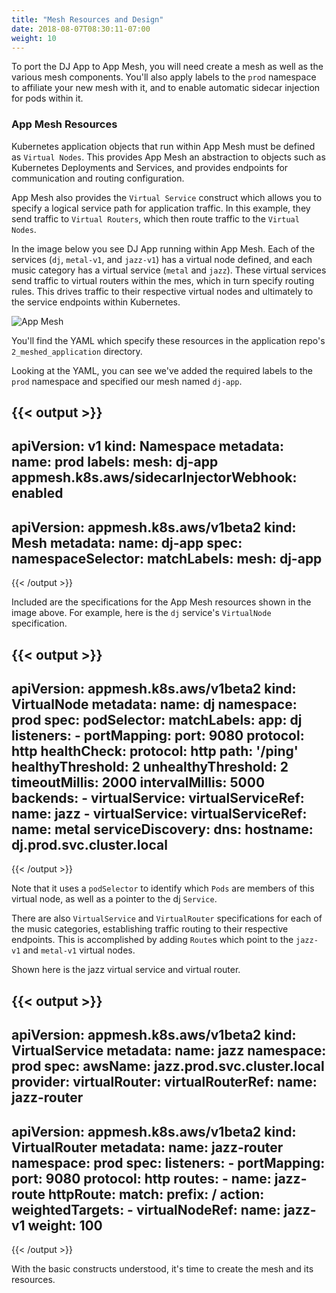 ```yaml
---
title: "Mesh Resources and Design"
date: 2018-08-07T08:30:11-07:00
weight: 10
---
```


To port the DJ App to App Mesh, you will need create a mesh as well as the various mesh components. You'll also apply labels to the `prod` namespace to affiliate your new mesh with it, and to enable automatic sidecar injection for pods within it.

### App Mesh Resources

Kubernetes application objects that run within App Mesh must be defined as `Virtual Nodes`. This provides App Mesh an abstraction to objects such as Kubernetes Deployments and Services, and provides endpoints for communication and routing configuration.

App Mesh also provides the `Virtual Service` construct which allows you to specify a logical service path for application traffic. In this example, they send traffic to `Virtual Routers`, which then route traffic to the `Virtual Nodes`.

In the image below you see DJ App running within App Mesh. Each of the services (`dj`, `metal-v1`, and `jazz-v1`) has a virtual node defined, and each music category has a virtual service (`metal` and `jazz`). These virtual services send traffic to virtual routers within the mes, which in turn specify routing rules. This drives traffic to their respective virtual nodes and ultimately to the service endpoints within Kubernetes. 

![App Mesh](/images/app_mesh_ga/135-v1-mesh.png)

You'll find the YAML which specify these resources in the application repo's `2_meshed_application` directory. 

Looking at the YAML, you can see we've added the required labels to the `prod` namespace and specified our mesh named `dj-app`.

{{< output >}}
---
apiVersion: v1
kind: Namespace
metadata:
  name: prod
  labels:
    mesh: dj-app
    appmesh.k8s.aws/sidecarInjectorWebhook: enabled
---
apiVersion: appmesh.k8s.aws/v1beta2
kind: Mesh
metadata:
  name: dj-app
spec:
  namespaceSelector:
    matchLabels:
      mesh: dj-app
---
{{< /output >}}

Included are the specifications for the App Mesh resources shown in the image above. For example, here is the `dj` service's `VirtualNode` specification.

{{< output >}}
---
apiVersion: appmesh.k8s.aws/v1beta2
kind: VirtualNode
metadata:
  name: dj
  namespace: prod
spec:
  podSelector:
    matchLabels:
      app: dj
  listeners:
    - portMapping:
        port: 9080
        protocol: http
      healthCheck:
        protocol: http
        path: '/ping'
        healthyThreshold: 2
        unhealthyThreshold: 2
        timeoutMillis: 2000
        intervalMillis: 5000
  backends:
    - virtualService:
        virtualServiceRef:
          name: jazz
    - virtualService:
        virtualServiceRef:
          name: metal
  serviceDiscovery:
    dns:
      hostname: dj.prod.svc.cluster.local
---
{{< /output >}}

Note that it uses a `podSelector` to identify which `Pods` are members of this virtual node, as well as a pointer to the dj `Service`.

There are also `VirtualService` and `VirtualRouter` specifications for each of the music categories, establishing traffic routing to their respective endpoints. This is accomplished by adding `Route`s which point to the `jazz-v1` and `metal-v1` virtual nodes.

Shown here is the jazz virtual service and virtual router.

{{< output >}}
---
apiVersion: appmesh.k8s.aws/v1beta2
kind: VirtualService
metadata:
  name: jazz
  namespace: prod
spec:
  awsName: jazz.prod.svc.cluster.local
  provider:
    virtualRouter:
      virtualRouterRef:
        name: jazz-router
---
apiVersion: appmesh.k8s.aws/v1beta2
kind: VirtualRouter
metadata:
  name: jazz-router
  namespace: prod
spec:
  listeners:
    - portMapping:
        port: 9080
        protocol: http
  routes:
    - name: jazz-route
      httpRoute:
        match:
          prefix: /
        action:
          weightedTargets:
            - virtualNodeRef:
                name: jazz-v1
              weight: 100
---
{{< /output >}}

With the basic constructs understood, it's time to create the mesh and its resources.
